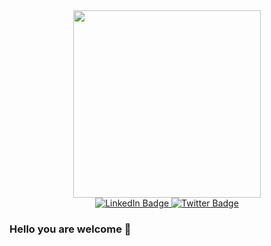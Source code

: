 <div id="header" align="center">
  <img src="https://media.giphy.com/media/n6mEMqAuYOQ8l8qcEE/giphy.gif" width="300"/>
  <div id="badges">
    <a href="https://www.linkedin.com/in/flora-oladipupo/">
      <img src="https://img.shields.io/badge/LinkedIn-blue?style=for-the-badge&logo=linkedin&logoColor=white" alt="LinkedIn Badge"/>
    </a>
    <a href="https://twitter.com/flora_oladipupo">
      <img src="https://img.shields.io/badge/Twitter-blue?style=for-the-badge&logo=twitter&logoColor=white" alt="Twitter Badge"/>
    </a>
  </div>
  <img src="https://komarev.com/ghpvc/?username=shashacode&style=flat-square&color=blue" alt=""/>
</div>

### Hello you are welcome 👋

<!--
**shashacode/shashacode** is a ✨ _special_ ✨ repository because its `README.md` (this file) appears on your GitHub profile.

Here are some ideas to get you started:

- 🔭 I'm a Data scientist and a technical writer
- 🌱 I’m currently learning how to deploy machine learning models
- 👯 I’m looking to collaborate on projects that are A.I related 
- 🤔 I’m looking for help with Deep Learning
- 💬 Ask me about Python mainly 
- 📫 How to reach me: https://twitter.com/flora_oladipupo
- 😄 Pronouns: She/Her
- ⚡ Fun fact: Adventurous, I have a flare for languages
- 
-->
